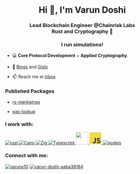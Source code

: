 <h1 align="center">Hi 👋, I'm Varun Doshi</h1>
<h3 align="center">Lead Blockchain Engineer @Chainrisk Labs <br> Rust and Cryptography 🦀</h3>
<h3 align="center">I run simulations! <br></h3>


<!--
<p align="left"> <img src="https://komarev.com/ghpvc/?username=varun-doshi&label=Profile%20views&color=0e75b6&style=flat" alt="varun-doshi" /> </p>

<p align="left"> <a href="https://github.com/ryo-ma/github-profile-trophy"><img src="https://github-profile-trophy.vercel.app/?username=varun-doshi" alt="varun-doshi" /></a> </p>

<p align="left"> <a href="https://twitter.com/varunx10" target="blank"><img src="https://img.shields.io/twitter/follow/varunx10?logo=twitter&style=for-the-badge" alt="varunx10" /></a> </p>
-->
- 💻 **Core Protocol Development** + **Applied Cryptography**.

<!---
- 👨‍💻 My portfolio is available at [varundoshi.live](https://varun-doshi.vercel.app/)
-->
- 📝 [Blogs](https://medium.com/@varun-doshi) and [Gists](https://gist.github.com/varun-doshi)
<!--
- 💬 I like to talk about **Blockchain, Development, Rust, Cryptography**
-->
- 📫 Reach me at [inbox](doshivarun202@gmail.com)

<h3>Published Packages</h3>

- [rs-merkletree](https://crates.io/crates/rs-merkletree/0.1.0)

- [gas-lookup](https://crates.io/crates/gas-lookup)

<h3 align="left">I work with:</h3>

<a href="https://www.rust-lang.org/" target="_blank" rel="noreferrer"> <img src="https://www.rust-lang.org/logos/rust-logo-256x256.png" alt="rust" width="40" height="40"/> </a>
<a href="https://www.cairo-lang.org/" target="_blank" rel="noreferrer"> <img src="https://www.cairo-lang.org/wp-content/uploads/2024/03/Cairo-logo.png" alt="Cairo" width="40" height="40"/> </a>
<a href="https://ziglang.org" target="_blank" rel="noreferrer"> <img src="https://avatars.githubusercontent.com/u/27973237?v=4" alt="Zig" width="40" height="40"/> </a>
<a href="https://www.typescriptlang.org/" target="_blank" rel="noreferrer"> <img src="https://cdn-icons-png.flaticon.com/256/919/919832.png" alt="Typescript" width="40" height="40"/> </a>
<a href="https://soliditylang.org/" target="_blank" rel="noreferrer"> <img src="https://encrypted-tbn0.gstatic.com/images?q=tbn:ANd9GcQMmlQ_FFVgmbbAGdi7MW4L1_KEY7MvyXExpw&s" width="40" height="40"/> </a>
<a href="https://developer.mozilla.org/en-US/docs/Web/JavaScript" target="_blank" rel="noreferrer"> <img src="https://raw.githubusercontent.com/devicons/devicon/master/icons/javascript/javascript-original.svg" alt="javascript" width="40" height="40"/> </a>
<a href="https://nodejs.org" target="_blank" rel="noreferrer"> <img src="https://user-images.githubusercontent.com/23409167/225079105-8d0aa2ea-1db0-4905-a101-ef1d20e3d420.png" alt="nodejs" width="40" height="40"/> </a>

<h3 align="left">Connect with me:</h3>
<p align="left">
<a href="https://twitter.com/varunx10" target="blank"><img align="center" src="https://raw.githubusercontent.com/rahuldkjain/github-profile-readme-generator/master/src/images/icons/Social/twitter.svg" alt="varunx10" height="30" width="40" /></a>
<a href="https://linkedin.com/in/varun-doshi-aaba38184" target="blank"><img align="center" src="https://raw.githubusercontent.com/rahuldkjain/github-profile-readme-generator/master/src/images/icons/Social/linked-in-alt.svg" alt="varun-doshi-aaba38184" height="30" width="40" /></a>



<!---
<a href="https://reactjs.org/" target="_blank" rel="noreferrer"> <img src="https://raw.githubusercontent.com/devicons/devicon/master/icons/react/react-original-wordmark.svg" alt="react" width="40" height="40"/> </a>

 <a href="https://git-scm.com/" target="_blank" rel="noreferrer"> <img src="https://www.vectorlogo.zone/logos/git-scm/git-scm-icon.svg" alt="git" width="40" height="40"/> </a>
-->


<!--
<p>&nbsp;<img align="center" src="https://github-readme-stats.vercel.app/api?username=varun-doshi&show_icons=true&theme=radical&include_all_commits=true&locale=en" alt="varun-doshi" /></p>
-->

